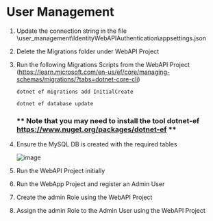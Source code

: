 # User Management

1. Update the connection string in the file \user_management\IdentityWebAPIAuthentication\appsettings.json
2. Delete the Migrations folder under WebAPI Project
3. Run the following Migrations Scripts from the WebAPI Project (https://learn.microsoft.com/en-us/ef/core/managing-schemas/migrations/?tabs=dotnet-core-cli)
   
      `dotnet ef migrations add InitialCreate`
   
      `dotnet ef database update`
   
   ### ** Note that you may need to install the tool dotnet-ef https://www.nuget.org/packages/dotnet-ef ** 
5. Ensure the MySQL DB is created with the required tables
   
   ![image](https://github.com/user-attachments/assets/52eab861-0d3f-458b-862a-9f6abf7c5123)

6. Run the WebAPI Project initially
7. Run the WebApp Project and register an Admin User
8. Create the admin Role using the WebAPI Project
9. Assign the admin Role to the Admin User using the WebAPI Project
   
